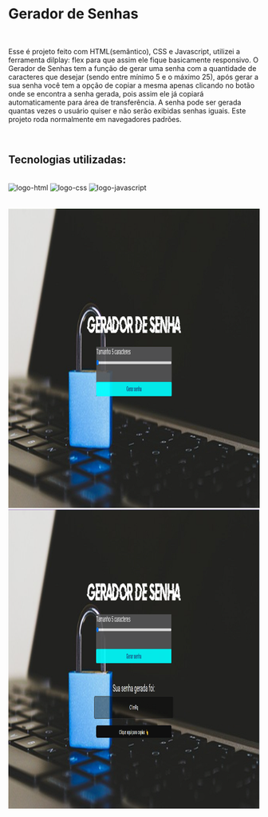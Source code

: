 <h1>Gerador de Senhas</h1>
<br>

<p>Esse é projeto feito com HTML(semântico), CSS e Javascript, utilizei a ferramenta dilplay: flex para que assim ele fique basicamente responsivo.
O Gerador de Senhas tem a função de gerar uma senha com a quantidade de caracteres que desejar (sendo entre mínimo 5 e o máximo 25), após gerar a sua senha você tem a opção de copiar a mesma apenas clicando no
botão onde se encontra a senha gerada, pois assim ele já copiará automaticamente para área de transferência. A senha pode ser gerada quantas vezes o usuário quiser e não serão exibidas senhas iguais. Este projeto roda normalmente em navegadores padrões.</p>
<br>
<h2>Tecnologias utilizadas:</h2>
<br>
   <img src="https://img.shields.io/badge/HTML-239120?style=for-the-badge&logo=html5&logoColor=white" alt="logo-html">
   
   <img src="https://img.shields.io/badge/CSS-239120?&style=for-the-badge&logo=css3&logoColor=white" alt="logo-css">
   
   <img src="https://img.shields.io/badge/JavaScript-F7DF1E?style=for-the-badge&logo=javascript&logoColor=black" alt="logo-javascript">
<br>
<br>
<br>

<div align="center">
   <img src="https://github.com/MayDamato/Gerador-de-senha/blob/main/assets/Gerador%20de%20senhas%20pt1.png" alt="tela-inicial-gerador" width="800" height="600">
</div> 

<div align="center">
   <img src="https://github.com/MayDamato/Gerador-de-senha/blob/main/assets/Gerador%20de%20senhas%20pt2.png" alt="tela-de-senha-gerada" width="800" height="600">
</div> 
